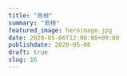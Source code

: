 ```yaml
---
title: "島根"
summary: "島根"
featured_image: heroimage.jpg
date: 2020-05-06T12:00:00+09:00
publishdate: 2020-05-06
draft: true
slug: 16
---
```

